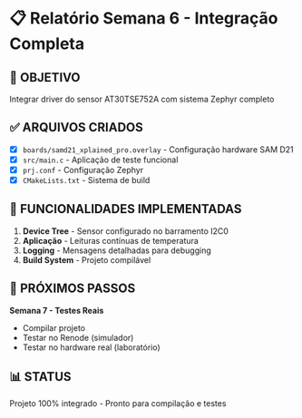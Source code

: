 # 📋 Relatório Semana 6 - Integração Completa

## 🎯 OBJETIVO
Integrar driver do sensor AT30TSE752A com sistema Zephyr completo

## ✅ ARQUIVOS CRIADOS
- [x] `boards/samd21_xplained_pro.overlay` - Configuração hardware SAM D21
- [x] `src/main.c` - Aplicação de teste funcional
- [x] `prj.conf` - Configuração Zephyr
- [x] `CMakeLists.txt` - Sistema de build

## 🔧 FUNCIONALIDADES IMPLEMENTADAS
1. **Device Tree** - Sensor configurado no barramento I2C0
2. **Aplicação** - Leituras contínuas de temperatura
3. **Logging** - Mensagens detalhadas para debugging
4. **Build System** - Projeto compilável

## 🚀 PRÓXIMOS PASSOS
**Semana 7 - Testes Reais**
- Compilar projeto
- Testar no Renode (simulador)
- Testar no hardware real (laboratório)

## 📊 STATUS
Projeto 100% integrado - Pronto para compilação e testes

